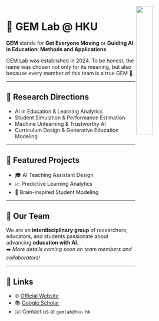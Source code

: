 <img align="right" src="https://raw.githubusercontent.com/GEMLabHKU/GEMLabHKU.github.io/main/profile/photos/CollaborativePuzzle.png" width="30%" />


# 💎 GEM Lab @ HKU

**GEM** stands for **Get Everyone Moving** or **Guiding AI in Education: Methods and Applications**.

GEM Lab was established in 2024. To be honest, the name was chosen not only for its meaning, but also because every member of this team is a true GEM 💎.

---

## 🔬 Research Directions
- AI in Education & Learning Analytics
- Student Simulation & Performance Estimation
- Machine Unlearning & Trustworthy AI
- Curriculum Design & Generative Education Modeling

---

## 📌 Featured Projects
- 🎓 AI Teaching Assistant Design
- 📈 Predictive Learning Analytics
- 🧠 Brain-inspired Student Modeling

---

## 👥 Our Team  
We are an **interdisciplinary group** of researchers, educators, and students passionate about advancing **education with AI**.  
➡️ *More details coming soon on team members and collaborators!*  

---

## 🔗 Links
- 🌐 [Official Website](https://sites.google.com/site/jiognhaolin/gem-lab?authuser=0)
- 📚 [Google Scholar](https://scholar.google.com/)
- ✉️ Contact us at `gemlab@hku.hk`
